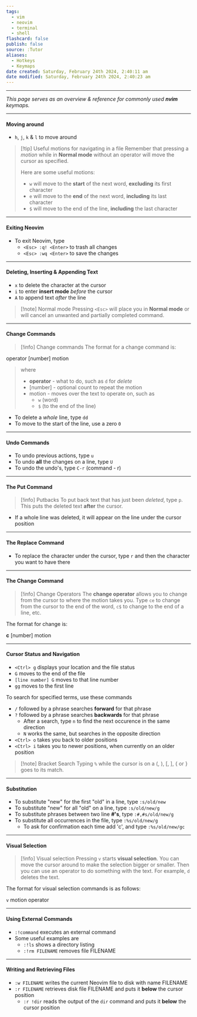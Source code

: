 ```yaml
---
tags:
  - vim
  - neovim
  - terminal
  - shell
flashcard: false
publish: false
source: :Tutor
aliases:
  - Hotkeys
  - Keymaps
date created: Saturday, February 24th 2024, 2:40:11 am
date modified: Saturday, February 24th 2024, 2:40:23 am
---
```

***

*This page serves as an overview & reference for commonly used **nvim** keymaps.*

***
#### Moving around

- `h`, `j`, `k` & `l` to move around

> [!tip] Useful motions for navigating in a file 
> Remember that pressing a *motion* while in **Normal mode** without an operator will move the cursor as specified.
> 
> Here are some useful motions:
> - `w` will move to the **start** of the next word, **excluding** its first character
> - `e` will move to the **end** of the next word, **including** its last character
> - `$` will move to the end of the line, **including** the last character

***
#### Exiting Neovim

- To exit Neovim, type
	- `<Esc> :q! <Enter>` to trash all changes
	- `<Esc> :wq <Enter>` to save the changes

***
#### Deleting, Inserting & Appending Text

- `x` to delete the character at the cursor
- `i` to enter **insert mode** *before* the cursor
- `A` to append text *after* the line

> [!note] Normal mode 
> Pressing `<Esc>` will place you in **Normal mode** or will cancel an unwanted and partially completed command.

***
#### Change Commands

> [!info] Change commands 
>The format for a change command is:
>
operator   [number] motion
> 
> where
> 
> - **operator** - what to do, such as `d` for *delete*
> - [number] - optional count to repeat the motion
> - motion - moves over the text to operate on, such as
> 	- `w` (word)
> 	- `$` (to the end of the line)

- To delete a *whole* line, type `dd`
- To move to the start of the line, use a zero `0`

***
#### Undo Commands

- To undo previous actions, type `u`
- To undo **all** the changes on a line, type `U`
- To undo the undo's, type `C-r` (command - r)

***
#### The Put Command

> [!info] Putbacks 
> To put back text that has just been *deleted*, type `p`. This puts the deleted text **after** the cursor.

- If a whole line was deleted, it will appear on the line under the cursor position

***
#### The Replace Command

- To replace the character under the cursor, type `r` and then the character you want to have there

***
#### The Change Command

> [!info] Change Operators
> The **change operator** allows you to change from the cursor to where the motion takes you.  Type `ce` to change from the cursor to the end of the word, `c$` to change to the end of a line, etc.

The format for change is:

**c**    [number]    motion

***
#### Cursor Status and Navigation

- `<Ctrl> g` displays your location and the file status
- `G` moves to the end of the file
- `[line number] G` moves to that line number
- `gg` moves to the first line

To search for specified terms, use these commands

- `/` followed by a phrase searches **forward** for that phrase
- `?` followed by a phrase searches **backwards** for that phrase
	- After a search, type `n` to find the next occurence in the same direction
	- `N` works the same, but searches in the opposite direction
- `<Ctrl> o` takes you back to older positions
- `<Ctrl> i` takes you to newer positions, when currently on an older position

> [!note] Bracket Search 
> Typing `%` while the cursor is on a (, ), [, ], { or } goes to its match.

***
#### Substitution

- To substitute "new" for the first "old" in a line, type `:s/old/new`
- To substitute "new" for all "old" on a line, type `:s/old/new/g`
- To substitute phrases between two line **#'s**, type `:#,#s/old/new/g`
- To substitute all occurrences in the file, type `:%s/old/new/g` 
	- To ask for confirmation each time add 'c', and type `:%s/old/new/gc`

***
#### Visual Selection

> [!info] Visual selection 
> Pressing `v` starts **visual selection**. You can move the cursor around to make the selection bigger or smaller. Then you can use an operator to do something with the text. For example, `d` deletes the text.

The format for visual selection commands is as follows:

`v`    motion    operator

***
#### Using External Commands

- `:!command` executes an external command
- Some useful examples are
	- `:!ls` shows a directory listing
	- `:!rm FILENAME` removes file FILENAME

***
#### Writing and Retrieving Files

- `:w FILENAME` writes the current Neovim file to disk with name FILENAME
- `:r FILENAME` retrieves disk file FILENAME and puts it **below** the cursor position
	- `:r !dir` reads the output of the `dir` command and puts it **below** the cursor position